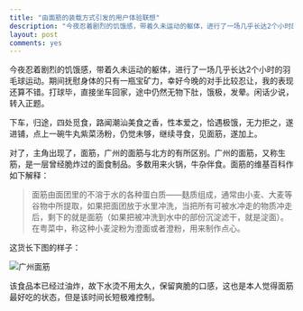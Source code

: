 ```yaml
---
title: "由面筋的装载方式引发的用户体验联想"
description: "今夜忍着剧烈的饥饿感，带着久未运动的躯体，进行了一场几乎长达2个小时的羽毛球运动。期间抚慰身体的只有一瓶宝矿力，幸好今晚的对手比较忍让，我的表现还算不错。打球毕，直接坐车回家，途中仍然无物下肚，饿极，发晕。闲话少说，转入正题。"
layout: post
comments: yes
---
```


今夜忍着剧烈的饥饿感，带着久未运动的躯体，进行了一场几乎长达2个小时的羽毛球运动。期间抚慰身体的只有一瓶宝矿力，幸好今晚的对手比较忍让，我的表现还算不错。打球毕，直接坐车回家，途中仍然无物下肚，饿极，发晕。闲话少说，转入正题。

下车，归途，四处觅食，路闻潮汕美食之香，性本爱之，恰遇极饿，无力拒之，遂进铺，点上一碗牛丸紫菜汤粉，仍觉未够，继续寻食，见面筋，遂加上。

对了，主角出现了，面筋，广州的面筋与北方的有所区别。广州的面筋，又称生筋，是一层曾经脆炸过的面食制品。多数用来火锅，牛杂伴食。面筋的维基百科作如下解释：

>面筋由面团里的不溶于水的各种蛋白质——麸质组成，通常由小麦、大麦等谷物中所提取，如果把面团放于水里冲洗，当把所有可被水冲走的物质冲走后，剩下的就是面筋（如果把被冲洗到水中的部份沉淀滤干，就是淀面）。在粤菜中，称这种小麦淀粉为澄面或者澄粉，用来制作点心。

这货长下图的样子：

![广州面筋](http://ffanson.qiniudn.com/FFAnson/gh-pageIMG_9125.JPG)

该食品本已经过油炸，故下水烫不用太久，保留爽脆的口感，这也是本人觉得面筋最好吃的状态，但是该时间长短极难控制。